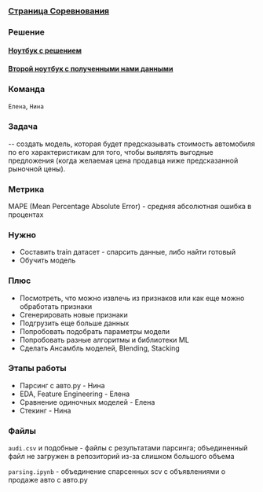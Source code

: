 ### [Страница Соревнования](https://www.kaggle.com/c/sf-dst-car-price-prediction/overview)

### Решение 
#### [Ноутбук с решением](https://www.kaggle.com/elenaaserebrennikova/sf-car-price)
#### [Второй ноутбук с полученными нами данными](https://www.kaggle.com/kalinina/baseline-sf-dst-car-price-prediction-kalinina?scriptVersionId=62860868)

### Команда
`Елена`, `Нина`

### Задача
-- создать модель, которая будет предсказывать стоимость автомобиля по его характеристикам для того, чтобы выявлять выгодные предложения (когда желаемая цена продавца ниже предсказанной рыночной цены).

### Метрика 
MAPE (Mean Percentage Absolute Error) - средняя абсолютная ошибка в процентах

### Нужно
* Составить train датасет - спарсить данные, либо найти готовый
* Обучить модель

### Плюс
* Посмотреть, что можно извлечь из признаков или как еще можно обработать признаки
* Сгенерировать новые признаки
* Подгрузить еще больше данных
* Попробовать подобрать параметры модели
* Попробовать разные алгоритмы и библиотеки ML
* Сделать Ансамбль моделей, Blending, Stacking

### Этапы работы
* Парсинг с авто.ру - Нина
* EDA, Feature Engineering - Елена
* Сравнение одиночных моделей - Елена
* Стекинг - Нина

### Файлы 
`audi.csv` и подобные - файлы с результатами парсинга; объединенный файл не загружен в репозиторий из-за слишком большого объема

`parsing.ipynb` - объединение спарсенных scv с объявлениями о продаже авто с авто.ру
